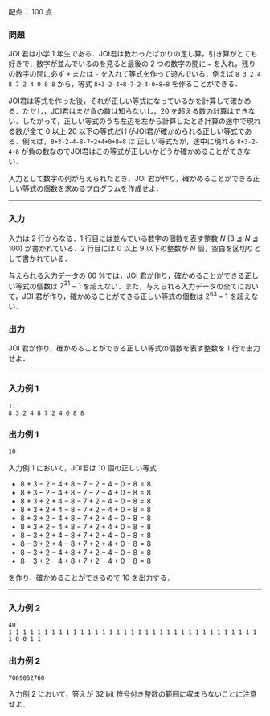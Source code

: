 配点： $100$ 点

### 問題

JOI 君は小学 $1$ 年生である．JOI君は教わったばかりの足し算，引き算がとても好きで，数字が並んでいるのを見ると最後の $2$ つの数字の間に `=` を入れ，残りの数字の間に必ず `+` または `-` を入れて等式を作って遊んでいる．例えば `8 3 2 4 8 7 2 4 0 8 8` から，等式 `8+3-2-4+8-7-2-4-0+8=8` を作ることができる．

JOI君は等式を作った後，それが正しい等式になっているかを計算して確かめる．ただし，JOI君はまだ負の数は知らないし，$20$ を超える数の計算はできない．したがって，正しい等式のうち左辺を左から計算したとき計算の途中で現れる数が全て $0$ 以上 $20$ 以下の等式だけがJOI君が確かめられる正しい等式である．例えば，`8+3-2-4-8-7+2+4+0+8=8` は 正しい等式だが，途中に現れる `8+3-2-4-8` が負の数なのでJOI君はこの等式が正しいかどうか確かめることができない．

入力として数字の列が与えられたとき，JOI 君が作り，確かめることができる正しい等式の個数を求めるプログラムを作成せよ．

---

### 入力

入力は $2$ 行からなる．$1$ 行目には並んでいる数字の個数を表す整数 $N$ ($3 \leqq N \leqq 100$) が書かれている．$2$ 行目には $0$ 以上 $9$ 以下の整数が $N$ 個，空白を区切りとして書かれている．

与えられる入力データの $60$ %では，JOI 君が作り，確かめることができる正しい等式の個数は $2^{31}-1$ を超えない．また，与えられる入力データの全てにおいて，JOI 君が作り，確かめることができる正しい等式の個数は $2^{63}-1$ を超えない．

### 出力

JOI 君が作り，確かめることができる正しい等式の個数を表す整数を $1$ 行で出力せよ．

---

### 入力例 1

~~~
11
8 3 2 4 8 7 2 4 0 8 8
~~~

### 出力例 1

~~~
10
~~~
入力例 $1$ において，JOI君は $10$ 個の正しい等式

- $8+3-2-4+8-7-2-4-0+8=8$
- $8+3-2-4+8-7-2-4+0+8=8$
- $8+3+2+4-8-7+2-4-0+8=8$
- $8+3+2+4-8-7+2-4+0+8=8$
- $8+3+2-4+8-7+2+4-0-8=8$
- $8+3+2-4+8-7+2+4+0-8=8$
- $8-3+2+4-8+7+2+4-0-8=8$
- $8-3+2+4-8+7+2+4+0-8=8$
- $8-3+2-4+8+7+2-4-0-8=8$
- $8-3+2-4+8+7+2-4+0-8=8$

を作り，確かめることができるので $10$ を出力する．

---

### 入力例 2

~~~
40
1 1 1 1 1 1 1 1 1 1 1 1 1 1 1 1 1 1 1 1 1 1 1 1 1 1 1 1 1 1 1 1 1 1 1 1 0 0 1 1
~~~

### 出力例 2

~~~
7069052760
~~~

入力例 $2$ において，答えが $32$ bit 符号付き整数の範囲に収まらないことに注意せよ．
